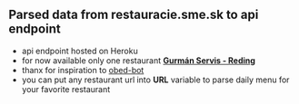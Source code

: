 ## Parsed data from restauracie.sme.sk to api endpoint

- api endpoint hosted on Heroku
- for now available only one restaurant [**Gurmán Servis - Reding**](https://gurmanservis.eu)
- thanx for inspiration to [obed-bot](https://github.com/hyperia-sk/obed-bot)
- you can put any restaurant url into **URL** variable to parse daily menu for your favorite restaurant